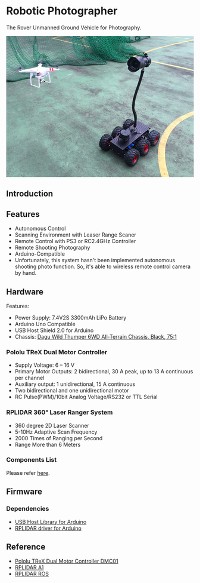 # Robotic Photographer
The Rover Unmanned Ground Vehicle for Photography.

![robo](doc/image/robo640.jpg)

## Introduction

## Features
- Autonomous Control
- Scanning Environment with Leaser Range Scaner
- Remote Control with PS3 or RC2.4GHz Controller
- Remote Shooting Photography
- Arduino-Compatible
- Unfortunately, this system hasn't been implemented autonomous shooting photo function. So, it's able to wireless remote control camera by hand.

## Hardware
Features:
- Power Supply: 7.4V2S 3300mAh LiPo Battery
- Arduino Uno Compatible
- USB Host Shield 2.0 for Arduino
- Chassis: [Dagu Wild Thumper 6WD All-Terrain Chassis, Black, 75:1](https://www.pololu.com/product/1563)

### Pololu TReX Dual Motor Controller
- Supply Voltage: 6 – 16 V
- Primary Motor Outputs: 2 bidirectional, 30 A peak, up to 13 A continuous per channel
- Auxiliary output: 1 unidirectional, 15 A continuous
- Two bidirectional and one unidirectional motor
- RC Pulse(PWM)/10bit Analog Voltage/RS232 or TTL Serial


### RPLIDAR 360° Laser Ranger System
- 360 degree 2D Laser Scanner
- 5-10Hz Adaptive Scan Frequency
- 2000 Times of Ranging per Second
- Range More than 6 Meters

### Components List
Please refer [here](doc/components.md).

## Firmware
### Dependencies
- [USB Host Library for Arduino](https://github.com/felis/USB_Host_Shield_2.0)
- [RPLIDAR driver for Arduino ](https://github.com/robopeak/rplidar_arduino)

## Reference
- [Pololu TReX Dual Motor Controller DMC01](https://www.pololu.com/product/777)
- [RPLIDAR A1](http://www.slamtec.com/en/Lidar/A1)
- [RPLIDAR ROS](https://github.com/robopeak/rplidar_ros)
